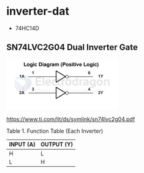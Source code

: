 
# inverter-dat

- 74HC14D 

## SN74LVC2G04 Dual Inverter Gate

![](2025-03-25-15-51-07.png)

https://www.ti.com/lit/ds/symlink/sn74lvc2g04.pdf


Table 1. Function Table (Each Inverter)

| INPUT (A) | OUTPUT (Y) |
| --------- | ---------- |
| H         | L          |
| L         | H          |
